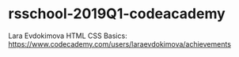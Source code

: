 # rsschool-2019Q1-codeacademy
Lara Evdokimova
HTML CSS Basics: https://www.codecademy.com/users/laraevdokimova/achievements

